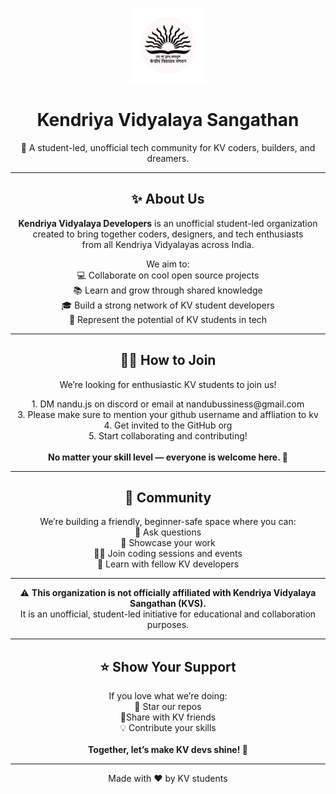 <p align="center">
  <img src="./assets/kv_logo.png" alt="KV Logo" width="120" />
</p>

<h1 align="center">Kendriya Vidyalaya Sangathan</h1>

<p align="center">
  🚀 A student-led, unofficial tech community for KV coders, builders, and dreamers.
</p>

---

<h2 align="center">✨ About Us</h2>

<p align="center">
  <strong>Kendriya Vidyalaya Developers</strong> is an unofficial student-led organization<br>
  created to bring together coders, designers, and tech enthusiasts<br>
  from all Kendriya Vidyalayas across India.
</p>

<p align="center">
  We aim to:<br>
  💻 Collaborate on cool open source projects<br>
  📚 Learn and grow through shared knowledge<br>
  🎓 Build a strong network of KV student developers<br>
  🎯 Represent the potential of KV students in tech
</p>

---

<h2 align="center">🧑‍💻 How to Join</h2>

<p align="center">
  We’re looking for enthusiastic KV students to join us!
</p>

<p align="center">
  1. DM nandu.js on discord or email at nandubussiness@gmail.com <br>
  3. Please make sure to mention your github username and affliation to kv <br>
  4. Get invited to the GitHub org<br>
  5. Start collaborating and contributing!<br><br>
  <strong>No matter your skill level — everyone is welcome here. 🤝</strong>
</p>

---

<h2 align="center">🤝 Community</h2>

<p align="center">
  We’re building a friendly, beginner-safe space where you can:<br>
  💬 Ask questions<br>
  🌟 Showcase your work<br>
  🧑‍💻 Join coding sessions and events<br>
  🧠 Learn with fellow KV developers
</p>

---

<p align="center">
  ⚠️ <strong>This organization is not officially affiliated with Kendriya Vidyalaya Sangathan (KVS).</strong><br>
  It is an unofficial, student-led initiative for educational and collaboration purposes.
</p>

---

<h2 align="center">⭐ Show Your Support</h2>

<p align="center">
  If you love what we’re doing:<br>
  🌟 Star our repos<br>
   🎉Share with KV friends<br>
  💡 Contribute your skills<br><br>
  <strong>Together, let’s make KV devs shine! 💛</strong>
</p>

---

<p align="center">
  Made with ❤️ by KV students
</p>
